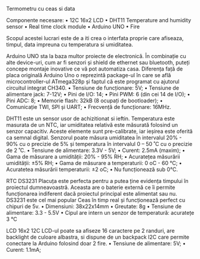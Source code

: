 Termometru cu ceas si data

Componente necesare:
•	12C 16x2 LCD
•	DHT11 Temperature and humidity sensor
•	Real time clock module
•	Arduino UNO
•	Fire





Scopul acestei lucrari este de a iti crea o interfata proprie care afiseaza, timpul, data impreuna cu temperatura si umiditatea.




Arduino UNO sta la baza multor proiecte de electronică. În combinație cu alte device-uri, cum ar fi senzori și shield de ethernet sau bluetooth, puteți concepe montaje inovative ce vă pot automatiza casa.
Diferența față de placa originală Arduino Uno o reprezintă package-ul în care se află microcontroller-ul ATmega328p și faptul că este programat cu ajutorul circuitul integrat CH340.
•	Tensiune de funcționare: 5V;
•	Tensiune de alimentare jack: 7-12V;
•	Pini de I/O: 14;
•	Pini PWM: 6 (din cei 14 de I/O);
•	Pini ADC: 8;
•	Memorie flash: 32kB (8 ocupați de bootloader);
•	Comunicație TWI, SPI și UART;
•	Frecvență de funcționare: 16MHz.





DHT11 este un sensor usor de achizitionat si ieftin. Temperatura este masurata de un NTC, iar umiditatea relativă este măsurată folosind un senzor capacitiv. Aceste elemente sunt pre-calibrate, iar ieșirea este oferită ca semnal digital. Senzorul poate măsura umiditatea în intervalul 20% - 90% cu o precizie de 5% și temperatura în intervalul 0 – 50 ˚C cu o precizie de 2 ˚C.
•	Tensiune de alimentare: 3.3V - 5V;
•	Curent: 2.5mA (maxim);
•	Gama de măsurare a umidității: 20% - 95% RH;
•	Acuratețea măsurării umidității: ±5% RH;
•	Gama de măsurare a temperaturii: 0 oC - 60 °C;
•	Acuratetea măsurării temperaturii: ±2 oC;
•	Nu funcționează sub 0°C.





RTC DS3231
Placuța este perfecta pentru a putea ține evidența timpului în proiectul dumneavoastră. Aceasta are o baterie externă ce îi permite funcționarea indiferent dacă proiectul principal este alimentat sau nu. DS3231 este cel mai popular Ceas în timp real și funcționează perfect cu chipuri de 5v.
•  Dimensiuni: 38x22x14mm 
•  Greutate: 8g 
•  Tensiune de alimentare: 3.3 - 5.5V 
•  Cipul are intern un senzor de temperatură: acuratețe 3 °C





LCD 16x2 12C
LCD-ul poate sa afiseze 16  caractere pe 2 randuri, are backlight de culoare albastra, si dispune de un backpack I2C care permite conectare la Arduino folosind doar 2 fire.
•  Tensiune de alimentare: 5V; 
•  Curent: 1.1mA;

